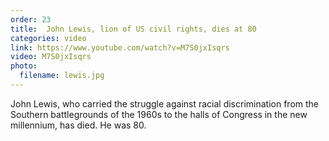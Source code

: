 ```yaml
---
order: 23
title:  John Lewis, lion of US civil rights, dies at 80
categories: video
link: https://www.youtube.com/watch?v=M7S0jxIsqrs
video: M7S0jxIsqrs
photo:
  filename: lewis.jpg
---
```


John Lewis, who carried the struggle against racial discrimination from the Southern battlegrounds of the 1960s to the halls of Congress in the new millennium, has died. He was 80.